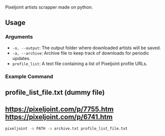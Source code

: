 Pixeljoint artists scrapper made on python.

## Usage

### Arguments

- `-o, --output`: The output folder where downloaded artists will be saved.
- `-a, --archive`: Archive file to keep track of downloads for periodic updates.
- `profile_list`: A text file containing a list of Pixeljoint profile URLs.

### Example Command

profile_list_file.txt (dummy file)
---
https://pixeljoint.com/p/7755.htm
https://pixeljoint.com/p/6741.htm
---

```bash
pixeljoint -o PATH -a archive.txt profile_list_file.txt

